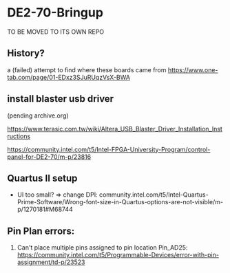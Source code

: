 # DE2-70-Bringup

TO BE MOVED TO ITS OWN REPO

## History?
a (failed) attempt to find where these boards came from
https://www.one-tab.com/page/01-EDxz3SJuRUqzVsX-BWA


## install blaster usb driver
(pending archive.org)

https://www.terasic.com.tw/wiki/Altera_USB_Blaster_Driver_Installation_Instructions


https://community.intel.com/t5/Intel-FPGA-University-Program/control-panel-for-DE2-70/m-p/23816


## Quartus II setup
* UI too small? => change DPI: community.intel.com/t5/Intel-Quartus-Prime-Software/Wrong-font-size-in-Quartus-options-are-not-visible/m-p/1270181#M68744


## Pin Plan errors:

1. Can't place multiple pins assigned to pin location Pin_AD25: https://community.intel.com/t5/Programmable-Devices/error-with-pin-assignment/td-p/23523